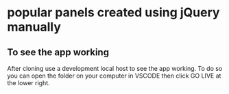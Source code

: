 # popular panels created using jQuery manually

## To see the app working

After cloning use a development local host to see the app working.
To do so you can open the folder on your computer in VSCODE then click GO LIVE at the lower right.
